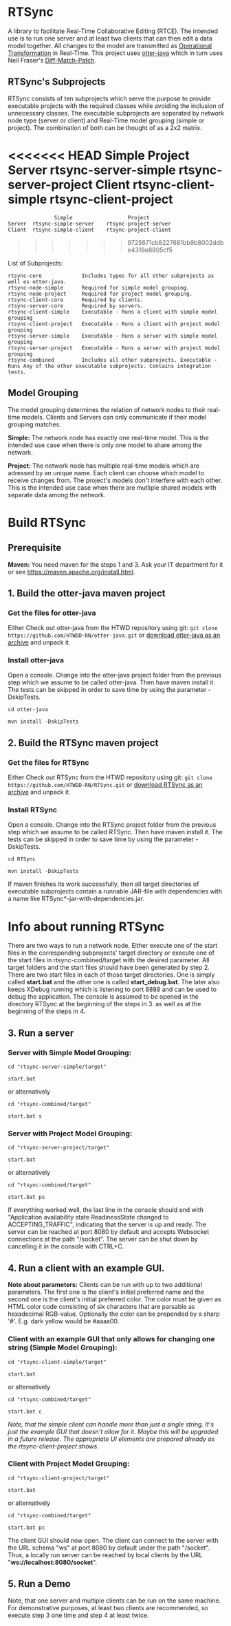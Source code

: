 # RTSync

A library to facilitate Real-Time Collaborative Editing (RTCE). The intended use is to run one server and at least two clients that can then edit a data model together. All changes to the model are transmitted as [Operational Transformation](https://en.wikipedia.org/wiki/Operational_transformation) in Real-Time. This project uses [otter-java](https://github.com/LevelFourAB/otter-java) which in turn uses Neil Fraser's [Diff-Match-Patch](https://github.com/google/diff-match-patch).

## RTSync's Subprojects

RTSync consists of ten subprojects which serve the purpose to provide executable projects with the required classes while avoiding the inclusion of unnecessary classes.
The executable subprojects are separated by network node type (server or client) and Real-Time model grouping (simple or project). The combination of both can be thought of as a 2x2 matrix.

<<<<<<< HEAD
					Simple			Project				
	Server	rtsync-server-simple	rtsync-server-project
	Client	rtsync-client-simple	rtsync-client-project
=======
			       Simple       	       Project				
	Server	rtsync-simple-server	rtsync-project-server
	Client	rtsync-simple-client	rtsync-project-client
>>>>>>> 9725671cb8227681bb9b8002ddbe4318e8805cf5

List of Subprojects:

	rtsync-core          	Includes types for all other subprojects as well es otter-java.
	rtsync-node-simple   	Required for simple model grouping.
	rtsync-node-project  	Required for project model grouping.
	rtsync-client-core   	Required by clients.
	rtsync-server-core   	Required by servers.
	rtsync-client-simple 	Executable - Runs a client with simple model grouping
	rtsync-client-project	Executable - Runs a client with project model grouping
	rtsync-server-simple 	Executable - Runs a server with simple model grouping
	rtsync-server-project	Executable - Runs a server with project model grouping
	rtsync-combined      	Includes all other subprojects. Executable - Runs Any of the other executable subprojects. Contains integration tests.
	
## Model Grouping

The model grouping determines the relation of network nodes to their real-time models. Clients and Servers can only communicate if their model grouping matches.

**Simple:**	The network node has exactly one real-time model. This is the intended use case when there is only one model to share among the network.

**Project:** The network node has multiple real-time models which are adressed by an unique name. Each client can choose which model to receive changes from. The project's models don't interfere with each other. This is the intended use case when there are mutliple shared models with separate data among the network.

# Build RTSync

## Prerequisite
**Maven:** You need maven for the steps 1 and 3. Ask your IT department for it or see https://maven.apache.org/install.html.

## 1. Build the otter-java maven project
### Get the files for otter-java
Either Check out otter-java from the HTWD repository using git: `git clone https://github.com/HTWDD-RN/otter-java.git` or [download otter-java as an archive](https://github.com/HTWDD-RN/otter-java/archive/refs/heads/main.zip) and unpack it.
### Install otter-java
Open a console. Change into the otter-java project folder from the previous step which we assume to be called otter-java. Then have maven install it. The tests can be skipped in order to save time by using the parameter -DskipTests.

`cd otter-java`

`mvn install -DskipTests`

## 2. Build the RTSync maven project
### Get the files for RTSync
Either Check out RTSync from the HTWD repository using git: `git clone https://github.com/HTWDD-RN/RTSync.git` or [download RTSync as an archive](https://github.com/HTWDD-RN/RTSync/archive/refs/heads/main.zip) and unpack it.
### Install RTSync

Open a console. Change into the RTSync project folder from the previous step which we assume to be called RTSync. Then have maven install it. The tests can be skipped in order to save time by using the parameter -DskipTests.

`cd RTSync`

`mvn install -DskipTests`

If maven finishes its work successfully, then all target directories of executable subprojects contain a runnable JAR-file with dependencies with a name like RTSync*-jar-with-dependencies.jar.

# Info about running RTSync

There are two ways to run a network node.
Either execute one of the start files in the corresponding subprojects' target directory or execute one of the start files in rtsync-combined/target with the desired parameter. All target folders and the start files should have been generated by step 2.
There are two start files in each of those target directories. One is simply called **start.bat** and the other one is called **start_debug.bat**. The later also keeps XDebug running which is listening to port 8888 and can be used to debug the application.
The console is assumed to be opened in the directory RTSync at the beginning of the steps in 3. as well as at the beginning of the steps in 4.

## 3. Run a server

### Server with Simple Model Grouping: 

`cd "rtsync-server-simple/target"`

`start.bat`

or alternatively

`cd "rtsync-combined/target"`

`start.bat s`

### Server with Project Model Grouping: 

`cd "rtsync-server-project/target"`

`start.bat`

or alternatively

`cd "rtsync-combined/target"`

`start.bat ps`

If everything worked well, the last line in the console should end with "Application availability state ReadinessState changed to ACCEPTING_TRAFFIC", indicating that the server is up and ready. The server can be reached at port 8080 by default and accepts Websocket connections at the path "/socket". The server can be shut down by cancelling it in the console with CTRL+C.

## 4. Run a client with an example GUI.

**Note about parameters:** Clients can be run with up to two additional parameters. The first one is the client's initial preferred name and the second one is the client's initial preferred color. The color must be given as HTML color code consisting of six characters that are parsable as hexadecimal RGB-value. Optionally the color can be prepended by a sharp '#'. E.g. dark yellow would be #aaaa00.

### Client with an example GUI that only allows for changing one string (Simple Model Grouping):

`cd "rtsync-client-simple/target"`

`start.bat`

or alternatively

`cd "rtsync-combined/target"`

`start.bat c`

*Note, that the simple client can handle more than just a single string. It's just the example GUI that doesn't allow for it. Maybe this will be upgraded in a future release. The appropriate UI elements are prepared already as the rtsync-client-project shows.*

### Client with Project Model Grouping: 

`cd "rtsync-client-project/target"`

`start.bat`

or alternatively

`cd "rtsync-combined/target"`

`start.bat pc`

The client GUI should now open. The client can connect to the server with the URL schema "ws" at port 8080 by default under the path "/socket". Thus, a locally run server can be reached by local clients by the URL "**ws://localhost:8080/socket**".

## 5. Run a Demo

Note, that one server and multiple clients can be run on the same machine. For demonstrative purposes, at least two clients are recommended, so execute step 3 one time and step 4 at least twice.